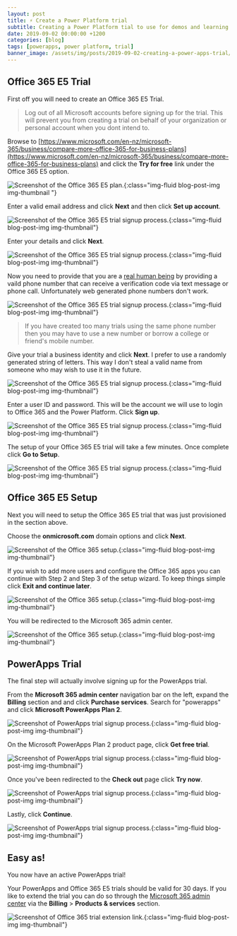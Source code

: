 ```yaml
---
layout: post
title: ⚡ Create a Power Platform trial
subtitle: Creating a Power Platform tial to use for demos and learning.
date: 2019-09-02 00:00:00 +1200
categories: [blog]
tags: [powerapps, power platform, trial]
banner_image: /assets/img/posts/2019-09-02-creating-a-power-apps-trial/banner.png
---
```




## Office 365 E5 Trial

First off you will need to create an Office 365 E5 Trial.

> Log out of all Microsoft accounts before signing up for the trial. This will prevent you from creating a trial on behalf of your organization or personal account when you dont intend to.

Browse to [https://www.microsoft.com/en-nz/microsoft-365/business/compare-more-office-365-for-business-plans](https://www.microsoft.com/en-nz/microsoft-365/business/compare-more-office-365-for-business-plans) and click the **Try for free** link under the Office 365 E5 option.

![Screenshot of the Office 365 E5 plan.](/assets/img/posts/2019-09-02-creating-a-power-apps-trial/o365-plans.png "Office 365 E5"){:class="img-fluid blog-post-img img-thumbnail "}

Enter a valid email address and click **Next** and then click **Set up account**.

![Screenshot of the Office 365 E5 trial signup process.](/assets/img/posts/2019-09-02-creating-a-power-apps-trial/o365-trial-signup-1.png "Office 365 E5 Trial Signup"){:class="img-fluid blog-post-img img-thumbnail"}

Enter your details and click **Next**.

![Screenshot of the Office 365 E5 trial signup process.](/assets/img/posts/2019-09-02-creating-a-power-apps-trial/o365-trial-signup-2.png "Office 365 E5 Trial Signup"){:class="img-fluid blog-post-img img-thumbnail"}

Now you need to provide that you are a [real human being](https://youtu.be/kNdDROtrPcQ) by providing a vaild phone number that can receive a verification code via text message or phone call. Unfortunately web generated phone numbers don't work.

![Screenshot of the Office 365 E5 trial signup process.](/assets/img/posts/2019-09-02-creating-a-power-apps-trial/o365-trial-signup-3.png "Office 365 E5 Trial Signup"){:class="img-fluid blog-post-img img-thumbnail"}

> If you have created too many trials using the same phone number then you may have to use a new number or borrow a college or friend's mobile number.

Give your trial a business identity and click **Next**. I prefer to use a randomly generated string of letters. This way I don't steal a valid name from someone who may wish to use it in the future.

![Screenshot of the Office 365 E5 trial signup process.](/assets/img/posts/2019-09-02-creating-a-power-apps-trial/o365-trial-signup-4.png "Office 365 E5 Trial Signup"){:class="img-fluid blog-post-img img-thumbnail"}

Enter a user ID and password. This will be the account we will use to login to Office 365 and the Power Platform. Click **Sign up**.

![Screenshot of the Office 365 E5 trial signup process.](/assets/img/posts/2019-09-02-creating-a-power-apps-trial/o365-trial-signup-5.png "Office 365 E5 Trial Signup"){:class="img-fluid blog-post-img img-thumbnail"}

The setup of your Office 365 E5 trial will take a few minutes. Once complete click **Go to Setup**.

![Screenshot of the Office 365 E5 trial signup process.](/assets/img/posts/2019-09-02-creating-a-power-apps-trial/o365-trial-signup-6.png "Office 365 E5 Trial Signup"){:class="img-fluid blog-post-img img-thumbnail"}

## Office 365 E5 Setup

Next you will need to setup the Office 365 E5 trial that was just provisioned in the section above.

Choose the **onmicrosoft.com** domain options and click **Next**.  

![Screenshot of the Office 365 setup.](/assets/img/posts/2019-09-02-creating-a-power-apps-trial/o365-trial-setup-1.png "Office 365 Setup"){:class="img-fluid blog-post-img img-thumbnail"}

If you wish to add more users and configure the Office 365 apps you can continue with Step 2 and Step 3 of the setup wizard. To keep things simple click **Exit and continue later**.  

![Screenshot of the Office 365 setup.](/assets/img/posts/2019-09-02-creating-a-power-apps-trial/o365-trial-setup-2.png "Office 365 Setup"){:class="img-fluid blog-post-img img-thumbnail"}

You will be redirected to the Microsoft 365 admin center.  

![Screenshot of the Office 365 setup.](/assets/img/posts/2019-09-02-creating-a-power-apps-trial/o365-trial-setup-3.png "Office 365 Setup"){:class="img-fluid blog-post-img img-thumbnail"}

## PowerApps Trial

The final step will actually involve signing up for the PowerApps trial.

From the **Microsoft 365 admin center** navigation bar on the left, expand the **Billing** section and and click **Purchase services**. Search for "powerapps" and click **Microsoft PowerApps Plan 2**.

![Screenshot of PowerApps trial signup process.](/assets/img/posts/2019-09-02-creating-a-power-apps-trial/powerapps-trial-signup-1.png "PowerApps Trial Signup"){:class="img-fluid blog-post-img img-thumbnail"}

On the Microsoft PowerApps Plan 2 product page, click **Get free trial**.

![Screenshot of PowerApps trial signup process.](/assets/img/posts/2019-09-02-creating-a-power-apps-trial/powerapps-trial-signup-2.png "PowerApps Trial Signup"){:class="img-fluid blog-post-img img-thumbnail"}

Once you've been redirected to the **Check out** page click **Try now**.

![Screenshot of PowerApps trial signup process.](/assets/img/posts/2019-09-02-creating-a-power-apps-trial/powerapps-trial-signup-3.png "PowerApps Trial Signup"){:class="img-fluid blog-post-img img-thumbnail"}

Lastly, click **Continue**.

![Screenshot of PowerApps trial signup process.](/assets/img/posts/2019-09-02-creating-a-power-apps-trial/powerapps-trial-signup-4.png "PowerApps Trial Signup"){:class="img-fluid blog-post-img img-thumbnail"}

## Easy as!

You now have an active PowerApps trial!

Your PowerApps and Office 365 E5 trials should be valid for 30 days. If you like to extend the trial you can do so through the [Microsoft 365  admin center](https://portal.office.com/AdminPortal/Home#/subscriptions) via the **Billing** > **Products & services** section.

![Screenshot of Office 365 trial extension link.](/assets/img/posts/2019-09-02-creating-a-power-apps-trial/extend-trials.png "Extend Trials"){:class="img-fluid blog-post-img img-thumbnail"}